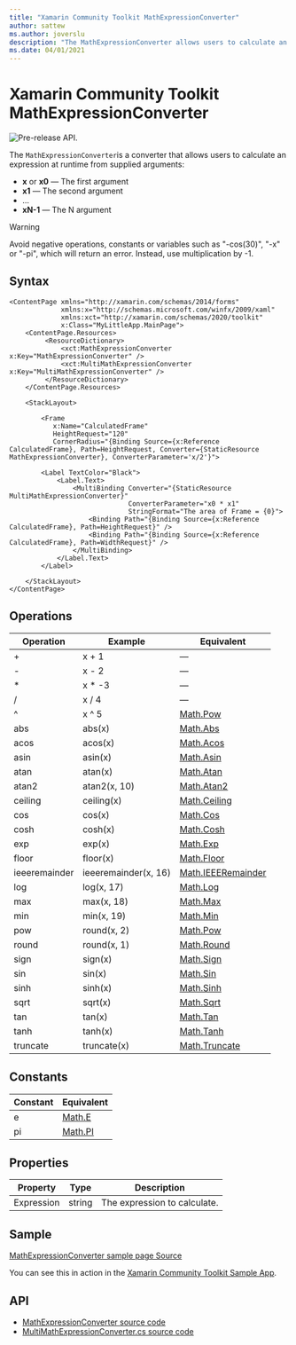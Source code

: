 ```yaml
---
title: "Xamarin Community Toolkit MathExpressionConverter"
author: sattew
ms.author: joverslu
description: "The MathExpressionConverter allows users to calculate an expression at runtime."
ms.date: 04/01/2021
---
```


# Xamarin Community Toolkit MathExpressionConverter

![Pre-release API.](~/images/pre-release.png)

The `MathExpressionConverter`is a converter that allows users to calculate an expression at runtime from supplied arguments:

- **x** or **x0** — The first argument
- **x1** — The second argument
- ...
- **xN-1** — The N argument

> [!WARNING]
> Avoid negative operations, constants or variables such as "-cos(30)", "-x" or "-pi", which will return an error. Instead, use multiplication by -1.

## Syntax

```xaml
<ContentPage xmlns="http://xamarin.com/schemas/2014/forms"
             xmlns:x="http://schemas.microsoft.com/winfx/2009/xaml"
             xmlns:xct="http://xamarin.com/schemas/2020/toolkit"
             x:Class="MyLittleApp.MainPage">
    <ContentPage.Resources>
         <ResourceDictionary>
             <xct:MathExpressionConverter x:Key="MathExpressionConverter" />
             <xct:MultiMathExpressionConverter x:Key="MultiMathExpressionConverter" />
         </ResourceDictionary>
    </ContentPage.Resources>

    <StackLayout>

        <Frame
           x:Name="CalculatedFrame"
           HeightRequest="120"
           CornerRadius="{Binding Source={x:Reference CalculatedFrame}, Path=HeightRequest, Converter={StaticResource MathExpressionConverter}, ConverterParameter='x/2'}">

        <Label TextColor="Black">
            <Label.Text>
                <MultiBinding Converter="{StaticResource MultiMathExpressionConverter}"
                              ConverterParameter="x0 * x1"
                              StringFormat="The area of Frame = {0}">
                    <Binding Path="{Binding Source={x:Reference CalculatedFrame}, Path=HeightRequest}" />
                    <Binding Path="{Binding Source={x:Reference CalculatedFrame}, Path=WidthRequest}" />
                </MultiBinding>
            </Label.Text>
        </Label>

    </StackLayout>
</ContentPage>
```

## Operations

| Operation | Example | Equivalent |
| -- | -- | -- |
| + | x + 1 | — |
| - | x - 2 | — |
| * | x * -3 | — |
| / | x / 4 | — |
| ^ | x ^ 5 | [Math.Pow](xref:System.Math.Pow*) |
| abs | abs(x) | [Math.Abs](xref:System.Math.Abs*) |
| acos | acos(x) | [Math.Acos](xref:System.Math.Acos*) |
| asin | asin(x) | [Math.Asin](xref:System.Math.Asin*) |
| atan | atan(x) | [Math.Atan](xref:System.Math.Atan*) |
| atan2 | atan2(x, 10) | [Math.Atan2](xref:System.Math.Atan2*) |
| ceiling | ceiling(x) | [Math.Ceiling](xref:System.Math.Ceiling*) |
| cos | cos(x) | [Math.Cos](xref:System.Math.Cos*) |
| cosh | cosh(x) | [Math.Cosh](xref:System.Math.Cosh*) |
| exp | exp(x) | [Math.Exp](xref:System.Math.Exp*) |
| floor | floor(x) | [Math.Floor](xref:System.Math.Floor*) |
| ieeeremainder | ieeeremainder(x, 16) | [Math.IEEERemainder](xref:System.Math.IEEERemainder*) |
| log | log(x, 17) | [Math.Log](xref:System.Math.Log*) |
| max | max(x, 18) | [Math.Max](xref:System.Math.Max*) |
| min | min(x, 19) | [Math.Min](xref:System.Math.Min*) |
| pow | round(x, 2) | [Math.Pow](xref:System.Math.Pow*) |
| round | round(x, 1) | [Math.Round](xref:System.Math.Round*) |
| sign | sign(x) | [Math.Sign](xref:System.Math.Sign*) |
| sin | sin(x) | [Math.Sin](xref:System.Math.Sin*) |
| sinh | sinh(x) | [Math.Sinh](xref:System.Math.Sinh*) |
| sqrt | sqrt(x) | [Math.Sqrt](xref:System.Math.Sqrt*) |
| tan | tan(x) | [Math.Tan](xref:System.Math.Tan*) |
| tanh | tanh(x) | [Math.Tanh](xref:System.Math.Tanh*) |
| truncate | truncate(x) | [Math.Truncate](xref:System.Math.Truncate*) |

## Constants

| Constant | Equivalent |
| -- | -- |
| e | [Math.E](xref:System.Math.E) |
| pi | [Math.PI](xref:System.Math.PI) |

## Properties

|Property  |Type  |Description  |
|---------|---------|---------|
| Expression | string | The expression to calculate. |

## Sample

[MathExpressionConverter sample page Source](https://github.com/xamarin/XamarinCommunityToolkit/blob/main/samples/XCT.Sample/Pages/Converters/MathExpressionConverterPage.xaml)

You can see this in action in the [Xamarin Community Toolkit Sample App](https://github.com/xamarin/XamarinCommunityToolkit).

## API

* [MathExpressionConverter source code](https://github.com/xamarin/XamarinCommunityToolkit/blob/main/src/CommunityToolkit/Xamarin.CommunityToolkit/Converters/MathExpressionConverter/MathExpressionConverter.shared.cs)
* [MultiMathExpressionConverter.cs source code](https://github.com/xamarin/XamarinCommunityToolkit/blob/main/src/CommunityToolkit/Xamarin.CommunityToolkit/Converters/MathExpressionConverter/MultiMathExpressionConverter.shared.cs)

